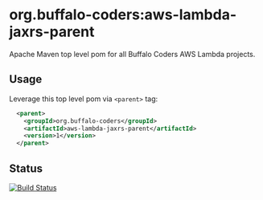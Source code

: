 # org.buffalo-coders:aws-lambda-jaxrs-parent

Apache Maven top level pom for all Buffalo Coders AWS Lambda projects.

## Usage

Leverage this top level pom via `<parent>` tag:

```xml
  <parent>
    <groupId>org.buffalo-coders</groupId>
    <artifactId>aws-lambda-jaxrs-parent</artifactId>
    <version>1</version>
  </parent>
```

## Status

[![Build Status](https://travis-ci.com/buffalo-coders/aws-lambda-jaxrs-parent.svg?branch=master)](https://travis-ci.com/buffalo-coders/aws-lambda-jaxrs-parent)
